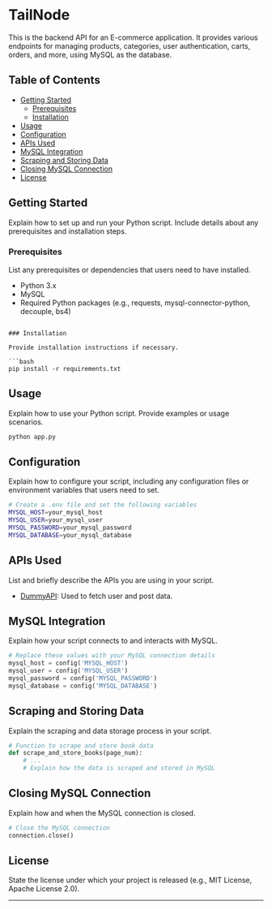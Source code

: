 

# TailNode

This is the backend API for an E-commerce application. It provides various endpoints for managing products, categories, user authentication, carts, orders, and more, using MySQL as the database.

## Table of Contents

- [Getting Started](#getting-started)
  - [Prerequisites](#prerequisites)
  - [Installation](#installation)
- [Usage](#usage)
- [Configuration](#configuration)
- [APIs Used](#apis-used)
- [MySQL Integration](#mysql-integration)
- [Scraping and Storing Data](#scraping-and-storing-data)
- [Closing MySQL Connection](#closing-mysql-connection)
- [License](#license)

## Getting Started

Explain how to set up and run your Python script. Include details about any prerequisites and installation steps.

### Prerequisites

List any prerequisites or dependencies that users need to have installed.


- Python 3.x
- MySQL
- Required Python packages (e.g., requests, mysql-connector-python, decouple, bs4)
```

### Installation

Provide installation instructions if necessary.

```bash
pip install -r requirements.txt
```

## Usage

Explain how to use your Python script. Provide examples or usage scenarios.

```bash
python app.py
```

## Configuration

Explain how to configure your script, including any configuration files or environment variables that users need to set.

```bash
# Create a .env file and set the following variables
MYSQL_HOST=your_mysql_host
MYSQL_USER=your_mysql_user
MYSQL_PASSWORD=your_mysql_password
MYSQL_DATABASE=your_mysql_database
```

## APIs Used

List and briefly describe the APIs you are using in your script.

- [DummyAPI](https://dummyapi.io/): Used to fetch user and post data.

## MySQL Integration

Explain how your script connects to and interacts with MySQL.

```python
# Replace these values with your MySQL connection details
mysql_host = config('MYSQL_HOST')
mysql_user = config('MYSQL_USER')
mysql_password = config('MYSQL_PASSWORD')
mysql_database = config('MYSQL_DATABASE')
```

## Scraping and Storing Data

Explain the scraping and data storage process in your script.

```python
# Function to scrape and store book data
def scrape_and_store_books(page_num):
    # ...
    # Explain how the data is scraped and stored in MySQL
```

## Closing MySQL Connection

Explain how and when the MySQL connection is closed.

```python
# Close the MySQL connection
connection.close()
```

## License

State the license under which your project is released (e.g., MIT License, Apache License 2.0).

---


```
